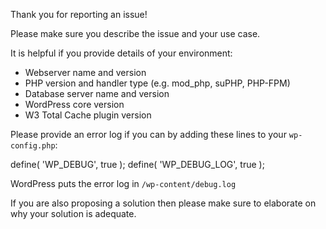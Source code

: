 Thank you for reporting an issue!

Please make sure you describe the issue and your use case.

It is helpful if you provide details of your environment:

- Webserver name and version 
- PHP version and handler type (e.g. mod_php, suPHP, PHP-FPM)
- Database server name and version
- WordPress core version
- W3 Total Cache plugin version

Please provide an error log if you can by adding these lines to your `wp-config.php`:


define( 'WP_DEBUG', true );
define( 'WP_DEBUG_LOG', true );

WordPress puts the error log in `/wp-content/debug.log`

If you are also proposing a solution then please make sure to elaborate on why your solution is adequate.
